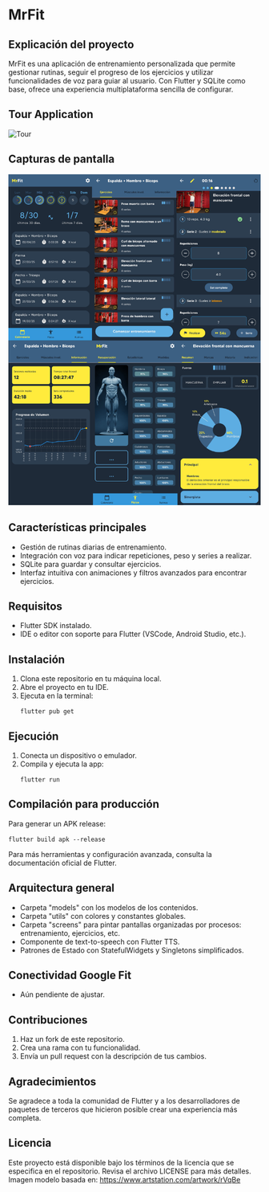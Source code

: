 # MrFit

## Explicación del proyecto
MrFit es una aplicación de entrenamiento personalizada que permite gestionar rutinas, seguir el progreso de los ejercicios y utilizar funcionalidades de voz para guiar al usuario. Con Flutter y SQLite como base, ofrece una experiencia multiplataforma sencilla de configurar.

## Tour Application
![Tour](./img_app/gif/tour.gif)

## Capturas de pantalla

![Collage](./img_app/collage.png)

## Características principales
- Gestión de rutinas diarias de entrenamiento.
- Integración con voz para indicar repeticiones, peso y series a realizar.
- SQLite para guardar y consultar ejercicios.
- Interfaz intuitiva con animaciones y filtros avanzados para encontrar ejercicios.

## Requisitos
- Flutter SDK instalado.
- IDE o editor con soporte para Flutter (VSCode, Android Studio, etc.).

## Instalación
1. Clona este repositorio en tu máquina local.
2. Abre el proyecto en tu IDE.
3. Ejecuta en la terminal:
   ```
   flutter pub get
   ```

## Ejecución
1. Conecta un dispositivo o emulador.
2. Compila y ejecuta la app:
   ```
   flutter run
   ```

## Compilación para producción
Para generar un APK release:
```
flutter build apk --release
```

Para más herramientas y configuración avanzada, consulta la documentación oficial de Flutter.

## Arquitectura general
- Carpeta "models" con los modelos de los contenidos.
- Carpeta "utils" con colores y constantes globales.
- Carpeta "screens" para pintar pantallas organizadas por procesos: entrenamiento, ejercicios, etc.
- Componente de text-to-speech con Flutter TTS.
- Patrones de Estado con StatefulWidgets y Singletons simplificados.

## Conectividad Google Fit
- Aún pendiente de ajustar.

## Contribuciones
1. Haz un fork de este repositorio.
2. Crea una rama con tu funcionalidad.
3. Envía un pull request con la descripción de tus cambios.

## Agradecimientos
Se agradece a toda la comunidad de Flutter y a los desarrolladores de paquetes de terceros que hicieron posible crear una experiencia más completa.

## Licencia
Este proyecto está disponible bajo los términos de la licencia que se especifica en el repositorio. Revisa el archivo LICENSE para más detalles.
Imagen modelo basada en: https://www.artstation.com/artwork/rVqBe